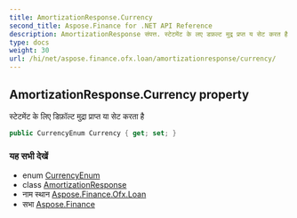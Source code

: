 ```yaml
---
title: AmortizationResponse.Currency
second_title: Aspose.Finance for .NET API Reference
description: AmortizationResponse संपत्त. स्टेटमेंट के लए डफ़ल्ट मुद्र प्रप्त य सेट करत है
type: docs
weight: 30
url: /hi/net/aspose.finance.ofx.loan/amortizationresponse/currency/
---
```

## AmortizationResponse.Currency property

स्टेटमेंट के लिए डिफ़ॉल्ट मुद्रा प्राप्त या सेट करता है

```csharp
public CurrencyEnum Currency { get; set; }
```

### यह सभी देखें

* enum [CurrencyEnum](../../../aspose.finance.ofx/currencyenum/)
* class [AmortizationResponse](../)
* नाम स्थान [Aspose.Finance.Ofx.Loan](../../amortizationresponse/)
* सभा [Aspose.Finance](../../../)


